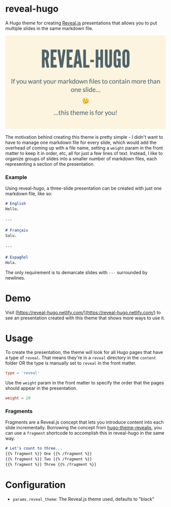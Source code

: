 # reveal-hugo

A Hugo theme for creating [Reveal.js](https://revealjs.com/) presentations that allows you to put multiple slides in the same markdown file.

![screenshot of reveal-hugo](/images/reveal-hugo.png)

The motivation behind creating this theme is pretty simple - I didn't want to have to manage one markdown file for every slide, which would add the overhead of coming up with a file name, setting a `weight` param in the front matter to keep it in order, etc, all for just a few lines of text. Instead, I like to organize groups of slides into a smaller number of markdown files, each representing a section of the presentation.

### Example

Using reveal-hugo, a three-slide presentation can be created with just one markdown file, like so:

```markdown
# English
Hello.

---

# Français
Salu.

---

# Espagñol
Hola.
```

The only requirement is to demarcate slides with `---` surrounded by newlines.

# Demo

Visit [https://reveal-hugo.netlify.com/](https://reveal-hugo.netlify.com/) to see an presentation created with this theme that shows more ways to use it.

# Usage

To create the presentation, the theme will look for all Hugo pages that have a type of `reveal`. That means they're in a `reveal` directory in the `content` folder OR the type is manually set to `reveal` in the front matter.

```toml
type = 'reveal'
```

Use the `weight` param in the front matter to specify the order that the pages should appear in the presentation.

```toml
weight = 20
```

### Fragments

Fragments are a Reveal.js concept that lets you introduce content into each slide incrementally. Borrowing the concept from [hugo-theme-revealjs](https://github.com/RealOrangeOne/hugo-theme-revealjs), you can use a `fragment` shortcode to accomplish this in reveal-hugo in the same way.

```markdown
# Let's count to three...
{{% fragment %}} One {{% /fragment %}}
{{% fragment %}} Two {{% /fragment %}}
{{% fragment %}} Three {{% /fragment %}}
```


# Configuration

- `params.reveal_theme`: The Reveal.js theme used, defaults to "black"
